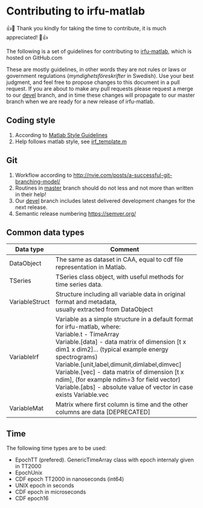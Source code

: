 # Contributing to irfu-matlab

:+1::tada: Thank you kindly for taking the time to contribute, it is much appreciated! :tada::+1:


The following is a set of guidelines for contributing to [irfu-matlab](https://github.com/irfu/irfu-matlab/), which is hosted on GitHub.com

These are mostly guidelines, in other words they are not rules or laws or government regulations (*myndighetsföreskrifter* in Swedish). Use your best judgment, and feel free to propose changes to this document in a pull request.
If you are about to make any pull requests please request a merge to our [devel](https://github.com/irfu/irfu-matlab/tree/devel) branch, and in time these changes will propagate to our master branch when we are ready for a new release of irfu-matlab.


Coding style
------------
1. According to [Matlab Style Guidelines](http://www.datatool.com/prod02.htm "MATLAB Programming Style Guidelines")
2. Help follows matlab style, see [irf_template.m](https://github.com/irfu/irfu-matlab/blob/master/irf/irf_template.m)

Git
---
1. Workflow according to http://nvie.com/posts/a-successful-git-branching-model/
2. Routines in [master](https://github.com/irfu/irfu-matlab/tree/master) branch should do not less and not more than written in their help!
3. Our [devel](https://github.com/irfu/irfu-matlab/tree/devel) branch includes latest delivered development changes for the next release.
4. Semantic release numbering https://semver.org/

Common data types
-----------------
| Data type      | Comment  |
| -------------- | -------- |
| DataObject     | The same as dataset in CAA, equal to cdf file representation in Matlab. |
| TSeries        | TSeries class object, with useful methods for time series data. |
| VariableStruct | Structure including all variable data in original format and metadata, <br> usually extracted from DataObject |
| VariableIrf    | Variable as a simple structure in a default format for irfu-matlab, where: <br> Variable.t - TimeArray <br> Variable.[data] - data matrix of dimension [t x dim1 x dim2]... (typical example energy spectrograms) <br> Variable.[unit,label,dimunit,dimlabel,dimvec] <br> Variable.[vec] - data matrix of dimension [t x ndim], (for example ndim=3 for field vector) <br> Variable.[abs] - absolute value of vector in case exists Variable.vec |
| VariableMat    | Matrix where first column is time and the other columns are data [DEPRECATED] |


Time
----
The following time types are to be used:
* EpochTT (prefered). GenericTimeArray class with epoch internaly given in TT2000
* EpochUnix
* CDF epoch TT2000 in nanoseconds (int64)
* UNIX epoch in seconds
* CDF epoch in microseconds
* CDF epoch16
